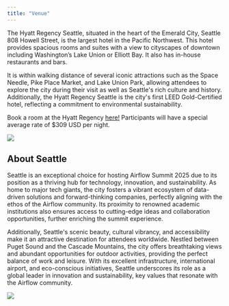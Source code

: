 ```yaml
---
title: "Venue"
---
```



<div class="container">
  <div class=" row align-items-center">
    <div class="col-lg-8">
      
<p>The Hyatt Regency Seattle, situated in the heart of the Emerald City, Seattle 808 Howell Street, is the largest hotel in the Pacific Northwest.
This hotel provides spacious rooms and suites with a view to cityscapes of downtown including Washington’s Lake Union or Elliott Bay. It also has in-house restaurants and bars.</p>

<p>It is within walking distance of several iconic attractions such as the Space Needle, Pike Place Market, and Lake Union Park, allowing attendees to explore the city during their visit as well as Seattle's rich culture and history.
Additionally, the Hyatt Regency Seattle is the city's first LEED Gold-Certified hotel, reflecting a commitment to environmental sustainability.</p>

<p>Book a room at the Hyatt Regency <a href="https://www.hyatt.com/en-US/group-booking/SEARS/G-AIRF" target="_blank">here!</a> Participants will have a special average rate of $309 USD per night.</p>


</div>
<div class="col-lg-4 mx-auto d-block">
<img src="/images/venue/hyatt-seattle.jpg" class="img-fluid mx-auto d-block mb-4">

</div>
</div>
</div>



<div class="container">
  <div class=" row align-items-center mt-4">
    <div class="col-lg-8 mt-4">

<h2>About Seattle</h2>
      
<p class="mt-3">Seattle is an exceptional choice for hosting Airflow Summit 2025 due to its position as a thriving hub for technology, innovation, and sustainability. As home to major tech giants, the city fosters a vibrant ecosystem of data-driven solutions and forward-thinking companies, perfectly aligning with the ethos of the Airflow community. Its proximity to renowned academic institutions also ensures access to cutting-edge ideas and collaboration opportunities, further enriching the summit experience.</p>

<p>Additionally, Seattle's scenic beauty, cultural vibrancy, and accessibility make it an attractive destination for attendees worldwide. Nestled between Puget Sound and the Cascade Mountains, the city offers breathtaking views and abundant opportunities for outdoor activities, providing the perfect balance of work and leisure. With its excellent infrastructure, international airport, and eco-conscious initiatives, Seattle underscores its role as a global leader in innovation and sustainability, key values that resonate with the Airflow community.</p>

</div>
<div class="col-lg-4 mx-auto d-block">
<img src="/images/venue/landscape-seattle.jpg" class="img-fluid">
</div>
</div>
</div>
